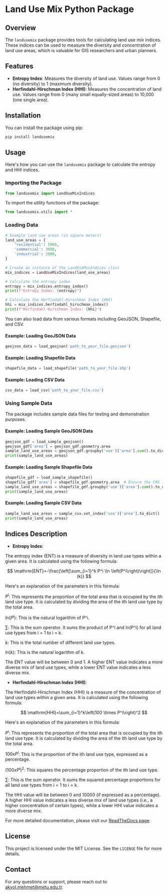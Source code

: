 
# Land Use Mix Python Package

## Overview

The `landusemix` package provides tools for calculating land use mix indices. These indices can be used to measure the diversity and concentration of land use areas, which is valuable for GIS researchers and urban planners.

## Features

- **Entropy Index**: Measures the diversity of land use. Values range from 0 (no diversity) to 1 (maximum diversity).
- **Herfindahl-Hirschman Index (HHI)**: Measures the concentration of land use. Values range from 0 (many small equally-sized areas) to 10,000 (one single area).

## Installation

You can install the package using pip:

```sh
pip install landusemix
```

## Usage

Here's how you can use the `landusemix` package to calculate the entropy and HHI indices.

### Importing the Package

```python
from landusemix import LandUseMixIndices
```

To import the utility functions of the package:

```python
from landusemix.utils import *
```

### Loading Data

```python
# Example land use areas (in square meters)
land_use_areas = {
    'residential': 5000,
    'commercial': 3000,
    'industrial': 2000,
}

# Create an instance of the LandUseMixIndices class
mix_indices = LandUseMixIndices(land_use_areas)

# Calculate the entropy index
entropy = mix_indices.entropy_index()
print(f"Entropy Index: {entropy}")

# Calculate the Herfindahl-Hirschman Index (HHI)
hhi = mix_indices.herfindahl_hirschman_index()
print(f"Herfindahl-Hirschman Index: {hhi}")
```

You can also load data from various formats including GeoJSON, Shapefile, and CSV.

#### Example: Loading GeoJSON Data

```python
geojson_data = load_geojson('path_to_your_file.geojson')
```

#### Example: Loading Shapefile Data

```python
shapefile_data = load_shapefile('path_to_your_file.shp')
```

#### Example: Loading CSV Data

```python
csv_data = load_csv('path_to_your_file.csv')
```

### Using Sample Data

The package includes sample data files for testing and demonstration purposes.

#### Example: Loading Sample GeoJSON Data

```python
geojson_gdf = load_sample_geojson()
geojson_gdf['area'] = geojson_gdf.geometry.area
sample_land_use_areas = geojson_gdf.groupby('use')['area'].sum().to_dict()
print(sample_land_use_areas)
```

#### Example: Loading Sample Shapefile Data

```python
shapefile_gdf = load_sample_shapefile()
shapefile_gdf['area'] = shapefile_gdf.geometry.area  # Ensure the CRS is in a metric format for accurate area calculation 
sample_land_use_areas = shapefile_gdf.groupby('use')['area'].sum().to_dict()
print(sample_land_use_areas)
```

#### Example: Loading Sample CSV Data

```python
sample_land_use_areas = sample_csv.set_index('use')['area'].to_dict()
print(sample_land_use_areas)
```

## Indices Description

- **Entropy Index**: 

The entropy index (ENT) is a measure of diversity in land use types within a given area. It is calculated using the following formula:

$$ \mathrm{ENT}=-\frac{\left[\sum_{i=1}^k P^i \ln \left(P^i\right)\right]}{\ln (k)} $$

Here's an explanation of the parameters in this formula:

$P^i$: This represents the proportion of the total area that is occupied by the ith land use type. It is calculated by dividing the area of the ith land use type by the total area.

$ln(P^i)$: This is the natural logarithm of P^i.

$\sum$: This is the sum operator. It sums the product of P^i and ln(P^i) for all land use types from i = 1 to i = k.

$k$: This is the total number of different land use types.

$ln(k)$: This is the natural logarithm of k.

The ENT value will be between 0 and 1. A higher ENT value indicates a more diverse mix of land use types, while a lower ENT value indicates a less diverse mix.

- **Herfindahl-Hirschman Index (HHI)**: 

The Herfindahl-Hirschman Index (HHI) is a measure of the concentration of land use types within a given area. It is calculated using the following formula:

$$ \mathrm{HHI}=\sum_{i=1}^k\left(100 \times P^i\right)^2 $$

Here's an explanation of the parameters in this formula:

$P^i$: This represents the proportion of the total area that is occupied by the ith land use type. It is calculated by dividing the area of the ith land use type by the total area.

$100 x P^i$: This is the proportion of the ith land use type, expressed as a percentage.

$(100 x P^i)^2$: This squares the percentage proportion of the ith land use type.

$\sum$: This is the sum operator. It sums the squared percentage proportions for all land use types from i = 1 to i = k.

The HHI value will be between 0 and 10000 (if expressed as a percentage). A higher HHI value indicates a less diverse mix of land use types (i.e., a higher concentration of certain types), while a lower HHI value indicates a more diverse mix.

For more detailed documentation, please visit our [ReadTheDocs page](https://landusemix.readthedocs.io).

## License

This project is licensed under the MIT License. See the `LICENSE` file for more details.

## Contact

For any questions or support, please reach out to <akyol.mehmet@metu.edu.tr>.
